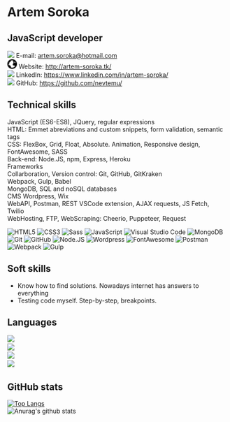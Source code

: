 # Artem Soroka
## JavaScript developer

<img width="22px" src="https://cdn.jsdelivr.net/npm/simple-icons@3.11.0/icons/mail-dot-ru.svg" /> E-mail: artem.soroka@hotmail.com  
<img width="22px" src="https://raw.githubusercontent.com/iconic/open-iconic/master/svg/globe.svg" /> Website: http://artem-soroka.tk/  
<img width="22px" src="https://cdn.jsdelivr.net/npm/simple-icons@v3/icons/linkedin.svg" /> LinkedIn: https://www.linkedin.com/in/artem-soroka/   
<img width="22px" src="https://cdn.jsdelivr.net/npm/simple-icons@3.11.0/icons/github.svg" /> GitHub: https://github.com/nevtemu/  

## Technical skills
JavaScript (ES6-ES8), JQuery, regular expressions  
HTML: Emmet abreviations and custom snippets, form validation, semantic tags  
CSS: FlexBox, Grid, Float, Absolute. Animation, Responsive design, FontAwesome, SASS  
Back-end: Node.JS, npm, Express, Heroku  
Frameworks	  
Collarboration, Version control: Git, GitHub, GitKraken  
Webpack, Gulp, Babel  
MongoDB, SQL and noSQL databases  
CMS Wordpress, Wix  
WebAPI, Postman, REST VSCode extension, AJAX requests, JS Fetch, Twilio  
WebHosting, FTP, WebScraping:	 Cheerio, Puppeteer, Request  
  
    

<img alt="HTML5" width="26px" src="https://simpleicons.org/icons/html5.svg" />
<img alt="CSS3" width="26px" src="https://simpleicons.org/icons/css3.svg" />
<img alt="Sass" width="26px" src="https://simpleicons.org/icons/sass.svg" />
<img alt="JavaScript" width="26px" src="https://simpleicons.org/icons/javascript.svg" />
<img alt="Visual Studio Code" width="26px" src="https://simpleicons.org/icons/visualstudiocode.svg" />
<img alt="MongoDB" width="26px" src="https://simpleicons.org/icons/mongodb.svg"/>
<img alt="Git" width="26px" src="https://simpleicons.org/icons/git.svg" />
<img alt="GitHub" width="26px" src="https://simpleicons.org/icons/github.svg" />
<img alt="Node.JS" width="26px" src="https://simpleicons.org/icons/node-dot-js.svg" />
<img alt="Wordpress" width="26px" src="https://simpleicons.org/icons/wordpress.svg" />
<img alt="FontAwesome" width="26px" src="https://simpleicons.org/icons/fontawesome.svg" />
<img alt="Postman" width="26px" src="https://simpleicons.org/icons/postman.svg" />
<img alt="Webpack" width="26px" src="https://simpleicons.org/icons/webpack.svg" />
<img alt="Gulp" width="26px" src="https://simpleicons.org/icons/gulp.svg" />  
  
  
## Soft skills

- Know how to find solutions. Nowadays internet has answers to everything  
- Testing code myself. Step-by-step, breakpoints.

## Languages

![](https://img.shields.io/badge/Ukrainian-Native-blue?style=flat)  
![](https://img.shields.io/badge/Russian-Native-blue?style=flat)  
![](https://img.shields.io/badge/English-Proficient-blue?style=flat)  
![](https://img.shields.io/badge/Arabic-Intermediate-blue?style=flat)  

## GitHub stats

[![Top Langs](https://github-readme-stats.vercel.app/api/top-langs/?username=nevtemu)](https://github.com/anuraghazra/github-readme-stats)  
![Anurag's github stats](https://github-readme-stats.vercel.app/api?username=nevtemu&hide=stars,issues,contribs)

[website]: http://artem-soroka.tk/
[linkedin]: https://www.linkedin.com/in/artem-soroka/
[github]: https://github.com/nevtemu/

